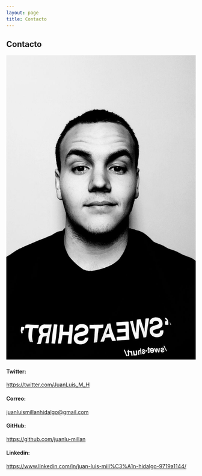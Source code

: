 ```yaml
---
layout: page
title: Contacto
---
```

## Contacto

![Foto Perfil](/img-post/fotoperfil.jpg)

#### Twitter: 
<https://twitter.com/JuanLuis_M_H>
#### Correo: 
<juanluismillanhidalgo@gmail.com>
#### GitHub: 
<https://github.com/juanlu-millan>
#### Linkedin: 
<https://www.linkedin.com/in/juan-luis-mill%C3%A1n-hidalgo-9719a1144/>
